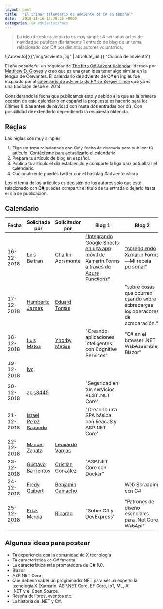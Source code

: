 ```yaml
---
layout: post
title:  "El primer calendario de adviento de C# en español"
date:   2018-11-16 14:30:55 +0000
categories: C# advientocsharp 
---
```

>La idea de este calendario es muy simple: 4 semanas antes de navidad se publican diariamente 1 entrado de blog de un tema relacionado con C# por distintos autores voluntarios.

![Adviento]({{"/img/adviento.jpg" | absolute_url }} "Corona de adviento")

El año pasado fui un seguidor de [The firts C# Advent Calendar](https://crosscuttingconcerns.com/The-First-C-Advent-Calendar) liderado por [Matthew D. Groves](https://crosscuttingconcerns.com/) y creo que es una gran idea tener algo similar en la lengua de Cervantes.
El calendario de adviento de C# en ingles fue inspirado por el [calendario de adviento de F# de Sergey Tihon](https://sergeytihon.com/2018/10/22/f-advent-calendar-in-english-2018/) que ya es una tradición desde el 2014.

Considerando la fecha que publicamos esto y debido a la que es la primera ocasión de este calendario en español la propuesta es hacerlo para los últimos 8 días antes de navidad con hasta dos entradas por día. Con posibilidad de extenderlo dependiendo la respuesta obtenida.

## Reglas

Las reglas son muy simples

1. Elige un tema relacionado con C# y fecha de deseada para publicar tú artículo. Contácteme para actualizarlo el calendario.
2. Prepara tu artículo de blog en español.
3. Publica tu artículo el día establecido y comparte la liga para actualizar el calendario.
4. Opcionalmente puedes twitter con el hashtag #advientocsharp

Los el tema de los artículos es decisión de los autores solo que esté relacionado con **C#**,puedes compartir el título de tu entrada o dejarlo hasta el día de publicación.

## Calendario

| Fecha         | Solicitado por| Solicitador por |   Blog 1       |  Blog 2 |
| ------------- | ------------- | -------------   |----------------|----------|
| 16-12-2018    | [Luis Beltran](https://twitter.com/darkicebeam) | [Charlin Agramonte](https://twitter.com/Chard003)|["Integrando Google Sheets en una app móvil de Xamarin.Forms a través de Azure Functions"](https://luisbeltran.mx/2018/12/16/integrando-google-sheets-en-una-app-movil-de-xamarin-forms-a-traves-de-azure-functions/)|["Aprendiendo Xamarin Forms — Mi receta personal"](https://medium.com/@Chard003/aprendiendo-xamarin-forms-mi-receta-personal-b23b95288e2a)|
| 17-12-2018    |[Humberto Jaimes](https://twitter.com/HJaimesDev)|[Eduard Tomàs](https://twitter.com/eiximenis)                 |                |"sobre cosas que ocurren cuando sobre sobrecargas los operadores de comparación."|
| 18-12-2018    |[Luis Matos](https://twitter.com/luismatosluna)|[Yhorby Matias](https://twitter.com/yhorbymatias)|"Creando aplicaciones inteligentes con Cognitive Services"| "C# en el browser .NET WebAssembley Blazor"|
| 19-12-2018    |[Ivo](https://twitter.com/shirivo)|                 |                |          |
| 20-12-2018    |[apis3445](https://twitter.com/apis3445)|      | "Seguridad en tus servicios REST .NET Core" |          |
| 21-12-2018    |[Israel Perez Saucedo](https://twitter.com/pesimx87)|                 |"Creando una SPA básica con ReacJS y ASP.NET Core" |          |
| 22-12-2018    |[Manuel Zapata](https://twitter.com/ManuelZapata) |[Leonardo Vargas](https://twitter.com/lvbernal)|            |          |
| 23-12-2018    |[Gustavo Barrientos](https://twitter.com/tavobarrientos)|[Cristian González](https://twitter.com/darrystonem)| "ASP.NET Core con Docker"|       |
| 24-12-2018    |[Fredy Guibert](https://twitter.com/fredyfx) | [Benjamin Camacho](https://twitter.com/jbenjamincmcho)       |         |  Web Scrapping con C#   |
| 25-12-2018    |[Erick Marcia](https://twitter.com/EMarcia14) |[Ricardo](https://disqus.com/by/disqus_frXF1mSMLg/)                | "Sobre C# y DevExpress" |"Patrones de diseño esenciales para .Net Core WebApi"|

## Algunas ideas para postear

* Tú experiencia con la comunidad de X tecnología
* Tú característica de C# favorita.
* La característica más prometedora de C# 8.0.
* Blazor
* ASP.NET Core
* Que debería saber un programador.NET para ser un experto la tecnología X (Xamarin. ASP.NET Core, EF Core, IoT, ML, AI)
* .NET y el Open Source.
* Reseña de libros, eventos etc.
* La historia de .NET y C#.
